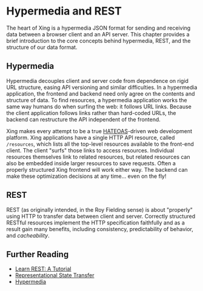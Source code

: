 # Hypermedia and REST

The heart of Xing is a hypermedia JSON format for sending and receiving data between a browser client and an API server. This chapter provides a brief introduction to the core concepts behind hypermedia, REST, and the structure of our data format.

## Hypermedia

Hypermedia decouples client and server code from dependence on rigid URL structure, easing API versioning and similar difficulties. In a hypermedia application, the frontend and backend need only agree on the contents and structure of data. To find resources, a hypermedia application works the same way humans do when surfing the web: it follows URL links. Because the client application follows links rather than hard-coded URLs, the backend can restructure the API independent of the frontend.

Xing makes every attempt to be a true [HATEOAS](https://en.wikipedia.org/wiki/HATEOAS)-driven web development platform. Xing applications have a single HTTP API resource, called ```/resources```, which lists all the top-level resources available to the front-end client. The client "surfs" those links to access resources. Individual resources themselves link to related resources, but related resources can also be embedded inside larger resources to save requests. Often a properly structured Xing frontend will work either way. The backend can make these optimization decisions at any time... even on the fly!

## REST

REST (as originally intended, in the Roy Fielding sense) is about "properly" using HTTP to transfer data between client and server. Correctly structured RESTful resources implement the HTTP specification faithfully and as a result gain many benefits, including consistency, predictability of behavior, and *cacheability*.

## Further Reading

* [Learn REST: A Tutorial](http://rest.elkstein.org/)
* [Representational State Transfer](https://en.wikipedia.org/wiki/Representational_state_transfer)
* [Hypermedia](https://en.wikipedia.org/wiki/Hypermedia)